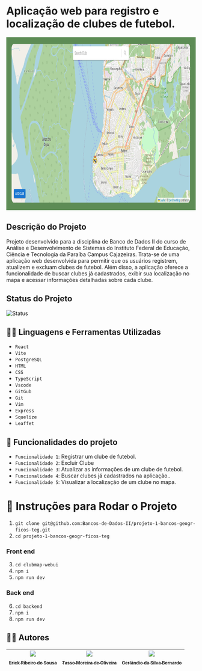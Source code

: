 # Aplicação web para registro e localização de clubes de futebol.

<p >
    <img src="./ui-image-concepts/aplicacao.png" width="920" height="460"/>
</p>

## Descrição do Projeto

Projeto desenvolvido para a disciplina de Banco de Dados II do curso de Análise e Desenvolvimento de Sistemas do Instituto Federal de Educação, Ciência e Tecnologia da Paraíba Campus Cajazeiras. Trata-se de uma aplicação web desenvolvida para permitir que os usuários registrem, atualizem e excluam clubes de futebol. Além disso, a aplicação oferece a funcionalidade de buscar clubes já cadastrados, exibir sua localização no mapa e acessar informações detalhadas sobre cada clube.

## Status do Projeto

![Status](https://img.shields.io/badge/Status-Concluído-brightgreen)

## :man_mechanic: Linguagens e Ferramentas Utilizadas

- `React`
- `Vite`
- `PostgreSQL`
- `HTML`
- `CSS`
- `TypeScript`
- `Vscode`
- `GitGub`
- `Git`
- `Vim`
- `Express`
- `Squelize`
- `Leaffet`

## :hammer: Funcionalidades do projeto

- `Funcionalidade 1`: Registrar um clube de futebol.
- `Funcionalidade 2`: Excluir Clube
- `Funcionalidade 3`: Atualizar as informações de um clube de futebol.
- `Funcionalidade 4`: Buscar clubes já cadastrados na aplicação..
- `Funcionalidade 5`: Visualizar a localização de um clube no mapa.

# :rocket: Instruções para Rodar o Projeto

1. `git clone git@github.com:Bancos-de-Dados-II/projeto-1-bancos-geogr-ficos-teg.git`
2. `cd projeto-1-bancos-geogr-ficos-teg `

### Front end

3. `cd clubmap-webui`
4. `npm i`
5. `npm run dev`

### Back end

6. `cd backend`
7. `npm i`
8. `npm run dev`

## :technologist: Autores

| [<img src="https://avatars.githubusercontent.com/u/126838970?v=4" width="60px;"/><br><sub>Erick Ribeiro de Sousa</sub>](https://github.com/ericksjp) | [<img src="https://avatars.githubusercontent.com/u/99520151?v=4" width="60px;"/><br><sub>Tasso Moreira de Oliveira</sub>](https://github.com/tassomoreira) | [<img src="https://avatars.githubusercontent.com/u/126838970?v=4" width="60px;"/><br><sub>Gerlândio da Silva Bernardo</sub>](https://github.com/GerlandioBernardo) |
| :------------------------------------------------------------------------------------------------------------------------------------: | :--------------------------------------------------------------------------------------------------------------------------------------------------------: | :----------------------------------------------------------------------------------------------------------------------------------------------------------------: |


